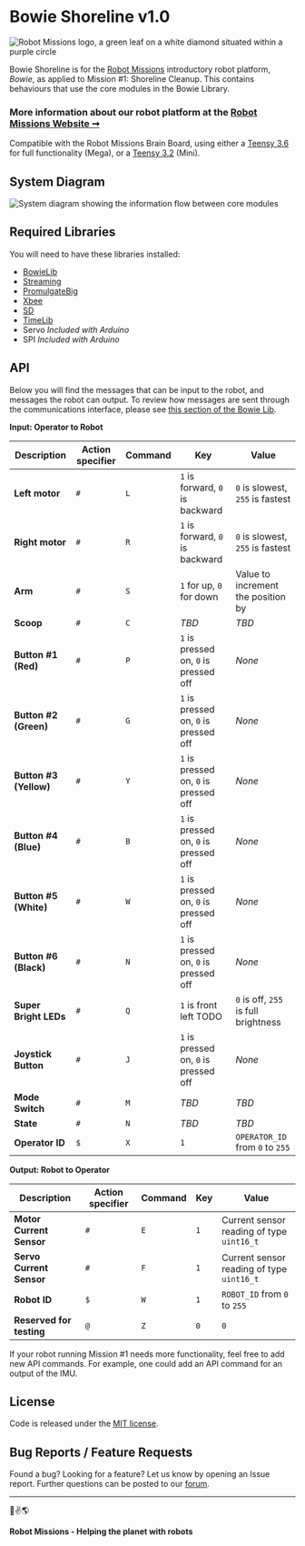 # Bowie Shoreline v1.0

![Robot Missions logo, a green leaf on a white diamond situated within a purple circle](http://robotmissions.org/images/github/robot_missions_colour_500px.png)

Bowie Shoreline is for the [Robot Missions](http://robotmissions.org) introductory robot platform, _Bowie_, as applied to Mission #1: Shoreline Cleanup. This contains behaviours that use the core modules in the Bowie Library.

### More information about our robot platform at the [Robot Missions Website ➞](http://robotmissions.org)

Compatible with the Robot Missions Brain Board, using either a [Teensy 3.6](https://www.pjrc.com/store/teensy36.html) for full functionality (Mega), or a [Teensy 3.2](https://www.pjrc.com/store/teensy32.html) (Mini).

## System Diagram

![System diagram showing the information flow between core modules](http://robotmissions.org/images/github/BowieShorelineFirmware_web.jpg)

## Required Libraries

You will need to have these libraries installed:

* [BowieLib](https://github.com/RobotMissions/BowieLib)
* [Streaming](http://arduiniana.org/libraries/streaming/)
* [PromulgateBig](https://github.com/RobotGrrl/PromulgateBig)
* [Xbee](https://github.com/andrewrapp/xbee-arduino)
* [SD](https://www.arduino.cc/en/Reference/SD)
* [TimeLib](https://www.pjrc.com/teensy/td_libs_Time.html)
* Servo _Included with Arduino_
* SPI _Included with Arduino_

## API

Below you will find the messages that can be input to the robot, and messages the robot can output. To review how messages are sent through the communications interface, please see [this section of the Bowie Lib](https://github.com/RobotMissions/BowieLib#comms-messages).

**Input: Operator to Robot**

| Description | Action specifier | Command | Key | Value |
| --- | --- | --- | --- | --- |
| **Left motor** | `#` | `L` | `1` is forward, `0` is backward | `0` is slowest, `255` is fastest |
| **Right motor** | `#` | `R` | `1` is forward, `0` is backward | `0` is slowest, `255` is fastest |
| **Arm** | `#` | `S` | `1` for up, `0` for down | Value to increment the position by |
| **Scoop** | `#` | `C` | _TBD_ | _TBD_ |
| **Button #1 (Red)** | `#` | `P` | `1` is pressed on, `0` is pressed off | _None_ |
| **Button #2 (Green)** | `#` | `G` | `1` is pressed on, `0` is pressed off | _None_ |
| **Button #3 (Yellow)** | `#` | `Y` | `1` is pressed on, `0` is pressed off | _None_ |
| **Button #4 (Blue)** | `#` | `B` | `1` is pressed on, `0` is pressed off | _None_ |
| **Button #5 (White)** | `#` | `W` | `1` is pressed on, `0` is pressed off | _None_ |
| **Button #6 (Black)** | `#` | `N` | `1` is pressed on, `0` is pressed off | _None_ |
| **Super Bright LEDs** | `#` | `Q` | `1` is front left TODO | `0` is off, `255` is full brightness |
| **Joystick Button** | `#` | `J` | `1` is pressed on, `0` is pressed off | _None_ |
| **Mode Switch** | `#` | `M` | _TBD_ | _TBD_ |
| **State** | `#` | `N` | _TBD_ | _TBD_ |
| **Operator ID** | `$` | `X` | `1` | `OPERATOR_ID` from `0` to `255` |


**Output: Robot to Operator**

| Description | Action specifier | Command | Key | Value |
| --- | --- | --- | --- | --- |
| **Motor Current Sensor** | `#` | `E` | `1` | Current sensor reading of type `uint16_t` |
| **Servo Current Sensor** | `#` | `F` | `1` | Current sensor reading of type `uint16_t` |
| **Robot ID** | `$` | `W` | `1` | `ROBOT_ID` from `0` to `255` |
| **Reserved for testing** | `@` | `Z` | `0` | `0` |

If your robot running Mission #1 needs more functionality, feel free to add new API commands. For example, one could add an API command for an output of the IMU.

## License

Code is released under the [MIT license](https://opensource.org/licenses/MIT).

## Bug Reports / Feature Requests

Found a bug? Looking for a feature? Let us know by opening an Issue report. Further questions can be posted to our [forum](http://forum.robotmissions.org).

---

🤖✌️🌎

**Robot Missions - Helping the planet with robots**
